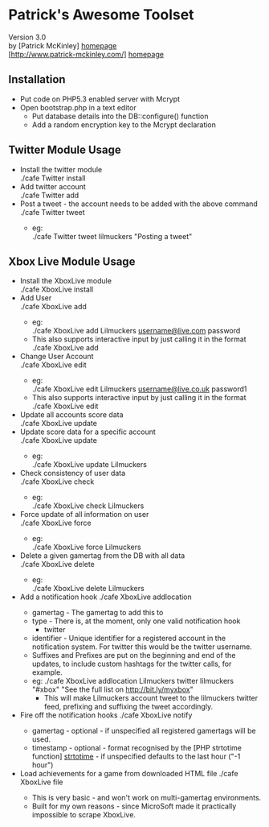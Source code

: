 Patrick's Awesome Toolset
================
Version  3.0  
by [Patrick McKinley] [homepage]  
[http://www.patrick-mckinley.com/] [homepage]  

Installation
-----
 * Put code on PHP5.3 enabled server with Mcrypt
 * Open bootstrap.php in a text editor
    * Put database details into the DB::configure() function
    * Add a random encryption key to the Mcrypt declaration

Twitter Module Usage
-----
 * Install the twitter module  
        ./cafe Twitter install
 * Add twitter account  
        ./cafe Twitter add
 * Post a tweet - the account needs to be added with the above command  
        ./cafe Twitter tweet <account> <tweet>
    * eg:  
            ./cafe Twitter tweet lilmuckers "Posting a tweet"

Xbox Live Module Usage
-----
 * Install the XboxLive module  
        ./cafe XboxLive install
 * Add User  
        ./cafe XboxLive add <gamertag> <passport> <password>
    * eg:  
            ./cafe XboxLive add Lilmuckers username@live.com password
    * This also supports interactive input by just calling it in the format  
            ./cafe XboxLive add <gamertag>
 * Change User Account  
        ./cafe XboxLive edit <gamertag> <passport> <password>
    * eg:  
            ./cafe XboxLive edit Lilmuckers username@live.co.uk password1
    * This also supports interactive input by just calling it in the format  
            ./cafe XboxLive edit <gamertag>
 * Update all accounts score data  
        ./cafe XboxLive update
 * Update score data for a specific account  
        ./cafe XboxLive update <gamertag>
    * eg:  
            ./cafe XboxLive update Lilmuckers
 * Check consistency of user data  
        ./cafe XboxLive check <gamertag> 
    * eg:  
            ./cafe XboxLive check Lilmuckers
 * Force update of all information on user  
        ./cafe XboxLive force <gamertag>
    * eg:  
            ./cafe XboxLive force Lilmuckers
 * Delete a given gamertag from the DB with all data  
        ./cafe XboxLive delete <gamertag>
    * eg:  
            ./cafe XboxLive delete Lilmuckers
 * Add a notification hook
        ./cafe XboxLive addlocation <gamertag> <type> <identifier> <custom prefix> <custom suffix>
    * gamertag - The gamertag to add this to
    * type - There is, at the moment, only one valid notification hook
       * twitter
    * identifier - Unique identifier for a registered account in the notification system. For twitter this would be the twitter username.
    * Suffixes and Prefixes are put on the beginning and end of the updates, to include custom hashtags for the twitter calls, for example.
    * eg:
            ./cafe XboxLive addlocation Lilmuckers twitter lilmuckers "#xbox" "See the full list on http://bit.ly/myxbox"
       * This will make Lilmuckers account tweet to the lilmuckers twitter feed, prefixing and suffixing the tweet accordingly.
 * Fire off the notification hooks
        ./cafe XboxLive notify <gamertag> <timeframe>
    * gamertag - optional - if unspecified all registered gamertags will be used.
    * timestamp - optional - format recognised by the [PHP strtotime function] [strtotime] - if unspecified defaults to the last hour ("-1 hour")
 * Load achievements for a game from downloaded HTML file
        ./cafe XboxLive file <game-slug> <file>
    * This is very basic - and won't work on multi-gamertag environments.
    * Built for my own reasons - since MicroSoft made it practically impossible to scrape XboxLive.

[strtotime]: http://php.net/strtotime/  "PHP strtotime"
[homepage]: http://www.patrick-mckinley.com/ "Patrick McKinley - Magento PHP Developer"
